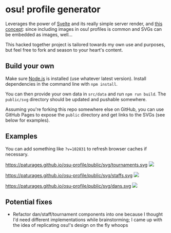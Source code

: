 # osu! profile generator

Leverages the power of [Svelte](https://svelte.dev/) and its really simple server render,
and [this concept](https://github.com/sindresorhus/css-in-readme-like-wat): since including
images in osu! profiles is common and SVGs can be embedded as images, well...

This hacked together project is tailored towards my own use and purposes, but feel free to fork
and season to your heart's content.

## Build your own

Make sure [Node.js](https://nodejs.org/en/) is installed (use whatever latest version).
Install dependencies in the command line with `npm install`.

You can then provide your own data in `src/data` and run `npm run build`.
The `public/svg` directory should be updated and pushable somewhere.

Assuming you're forking this repo somewhere else on GitHub, you can use GitHub Pages to expose
the `public` directory and get links to the SVGs (see below for examples).

## Examples

You can add something like `?v=102831` to refresh browser caches if necessary.

https://paturages.github.io/osu-profile/public/svg/tournaments.svg
![](https://paturages.github.io/osu-profile/public/svg/tournaments.svg)

https://paturages.github.io/osu-profile/public/svg/staffs.svg
![](https://paturages.github.io/osu-profile/public/svg/staffs.svg)

https://paturages.github.io/osu-profile/public/svg/dans.svg
![](https://paturages.github.io/osu-profile/public/svg/dans.svg)

## Potential fixes

- Refactor dan/staff/tournament components into one because I thought I'd need different implementations
  while brainstorming; I came up with the idea of replicating osu!'s design on the fly whoops

